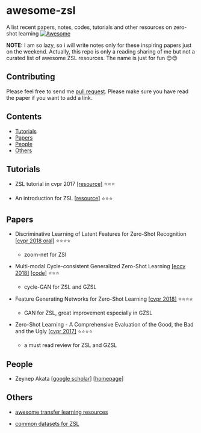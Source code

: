 # awesome-zsl

A list recent papers, notes, codes, tutorials and other resources  on zero-shot learning [![Awesome](https://cdn.rawgit.com/sindresorhus/awesome/d7305f38d29fed78fa85652e3a63e154dd8e8829/media/badge.svg)](https://github.com/sindresorhus/awesome)

**NOTE:** I am so lazy, so i will write notes only for these inspiring papers just on the weekend. Actually, this repo is only a reading sharing of me but not a curated list of awesome ZSL resources. The name is just for fun :blush::blush:

## Contributing

Please feel free to send me [pull request](https://github.com/LittleRedHat/awesome-zsl/pulls). Please make sure you have read the paper if you want to add a link.

## Contents

- [Tutorials](#Tutorials)
- [Papers](#Papers)
- [People](#People)
- [Others](#Others)

## Tutorials

- ZSL tutorial in cvpr 2017 [[resource]](http://101.96.10.64/isis-data.science.uva.nl/tmensink/docs/ZSL17.web.pdf) :star::star::star:

- An introduction for ZSL [[resource](https://zhuanlan.zhihu.com/p/34656727)] :star::star::star:


## Papers

- Discriminative Learning of Latent Features for Zero-Shot Recognition [[cvpr 2018 oral](https://arxiv.org/pdf/1803.06731.pdf)] :star::star::star::star:
    - zoom-net for ZSl

- Multi-modal Cycle-consistent Generalized Zero-Shot Learning [[eccv 2018]](https://arxiv.org/pdf/1808.00136.pdf) [[code]](https://github.com/rfelixmg/frwgan-eccv18) :star::star::star:
    - cycle-GAN for ZSL and GZSL

- Feature Generating Networks for Zero-Shot Learning [[cvpr 2018]](https://arxiv.org/pdf/1712.00981.pdf) :star::star::star::star:
    - GAN for ZSL, great improvement especially in GZSL

- Zero-Shot Learning - A Comprehensive Evaluation of the Good, the Bad and the Ugly [[cvpr 2017]](https://arxiv.org/pdf/1707.00600.pdf) :star::star::star::star:
    - a must read review for ZSL and GZSL

## People

- Zeynep Akata [[google scholar](https://scholar.google.com/citations?user=jQl9RtkAAAAJ)] [[homepage](https://www.mpi-inf.mpg.de/departments/computer-vision-and-multimodal-computing/people/zeynep-akata/)]

## Others

- [awesome transfer learning resources](https://github.com/jindongwang/transferlearning)

- [common datasets for ZSL](http://www.mpi-inf.mpg.de/zsl-benchmark)